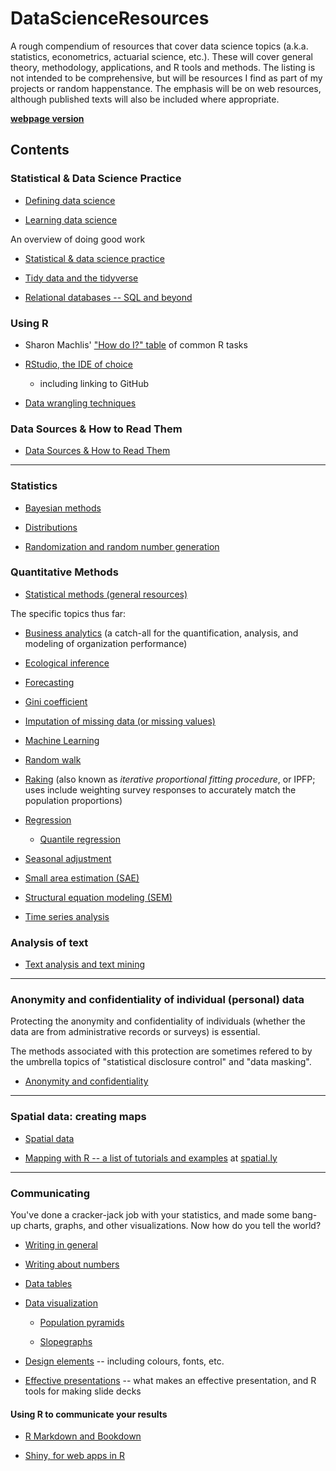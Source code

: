# DataScienceResources

A rough compendium of resources that cover data science topics (a.k.a. statistics, econometrics, actuarial science, etc.). These will cover general theory, methodology, applications, and R tools and methods. The listing is not intended to be comprehensive, but will be resources I find as part of my projects or random happenstance. The emphasis will be on web resources, although published texts will also be included where appropriate.

**[webpage version](http://monkmanmh.github.io/DataScienceResources/)**

## Contents

### Statistical & Data Science Practice

* [Defining data science](docs/DataScience.md)

* [Learning data science](docs/Learning.md)

An overview of doing good work

* [Statistical & data science practice](docs/StatisticalPractice.md)

* [Tidy data and the tidyverse](docs/TidyData.md)

* [Relational databases -- SQL and beyond](docs/RelationalDatabases.md)


### Using R

* Sharon Machlis' ["How do I?" table](https://smach.github.io/R4JournalismBook/HowDoI.html) of common R tasks

* [RStudio, the IDE of choice](docs/RStudio.md)

  - including linking to GitHub

* [Data wrangling techniques](docs/DataWrangling.md)


### Data Sources & How to Read Them

* [Data Sources & How to Read Them](docs/DataSources.md)


***
### Statistics

* [Bayesian methods](docs/Bayesian.md)

* [Distributions](docs/Distributions.md)

* [Randomization and random number generation](docs/Random.md)


### Quantitative Methods

* [Statistical methods (general resources)](docs/StatisticalMethods.md)

The specific topics thus far:

* [Business analytics](docs/BusinessAnalytics.md) (a catch-all for the quantification, analysis, and modeling of organization performance)

* [Ecological inference](docs/EcologicalInference.md)

* [Forecasting](docs/Forecasting.md)

* [Gini coefficient](docs/GiniCoefficient.md)

* [Imputation of missing data (or missing values)](docs/MissingValue-Imputation.md)

* [Machine Learning](docs/MachineLearning.md)

* [Random walk](docs/RandomWalk.md)

* [Raking](docs/Raking.md) (also known as _iterative proportional fitting procedure_, or IPFP; uses include weighting survey responses to accurately match the population proportions)

* [Regression](docs/Regression.md)

  - [Quantile regression](docs/QuantileRegression.md)

* [Seasonal adjustment](docs/SeasonalAdjustment.md)

* [Small area estimation (SAE)](docs/SmallAreaEstimation.md)

* [Structural equation modeling (SEM)](docs/SEM.md)

* [Time series analysis](docs/TimeSeries.md)





### Analysis of text

* [Text analysis and text mining](docs/TextAnalysis.md)


***


### Anonymity and confidentiality of individual (personal) data

Protecting the anonymity and confidentiality of individuals (whether the data are from administrative records or surveys) is essential.

The methods associated with this protection are sometimes refered to by the umbrella topics of "statistical disclosure control" and "data masking".

* [Anonymity and confidentiality](docs/Anonymity_Confidentiality.md)


***

### Spatial data: creating maps

* [Spatial data](docs/SpatialData.md)

* [Mapping with R -- a list of tutorials and examples](http://spatial.ly/r/) at [spatial.ly](http://spatial.ly/)


***

### Communicating

You've done a cracker-jack job with your statistics, and made some bang-up charts, graphs, and other visualizations. Now how do you tell the world? 

* [Writing in general](docs/Writing.md)

* [Writing about numbers](docs/Writing-about-numbers.md)

* [Data tables](docs/Data_Tables.md)

* [Data visualization](docs/Data_Visualization.md)

  - [Population pyramids](docs/Data_Visualization_PopulationPyramids.md)

  - [Slopegraphs](docs/Data_Visualization_Slopegraphs.md)

* [Design elements](docs/Design.md) -- including colours, fonts, etc.

* [Effective presentations](docs/Presentations.md) -- what makes an effective presentation, and R tools for making slide decks


#### Using R to communicate your results

* [R Markdown and Bookdown](docs/RMarkdown.md)

* [Shiny, for web apps in R](docs/Shiny.md)



